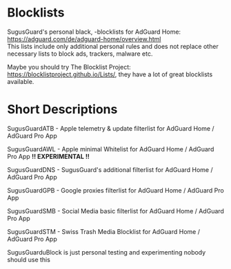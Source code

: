 # Blocklists
SugusGuard's personal black, -blocklists for AdGuard Home: https://adguard.com/de/adguard-home/overview.html  
This lists include only additional personal rules and does not replace other necessary lists to block ads, trackers, malware etc.

Maybe you should try The Blocklist Project: https://blocklistproject.github.io/Lists/, they have a lot of great blocklists available.

# Short Descriptions

SugusGuardATB - Apple telemetry & update filterlist for AdGuard Home / AdGuard Pro App

SugusGuardAWL - Apple minimal Whitelist for AdGuard Home / AdGuard Pro App **!! EXPERIMENTAL !!**

SugusGuardDNS - SugusGuard's additional filterlist for AdGuard Home / AdGuard Pro App

SugusGuardGPB - Google proxies filterlist for AdGuard Home / AdGuard Pro App

SugusGuardSMB - Social Media basic filterlist for AdGuard Home / AdGuard Pro App

SugusGuardSTM - Swiss Trash Media Blocklist for AdGuard Home / AdGuard Pro App

SugusGuarduBlock is just personal testing and experimenting nobody should use this
